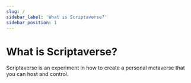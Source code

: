 ```yaml
---
slug: /
sidebar_label: 'What is Scriptaverse?'
sidebar_position: 1
---
```


# What is Scriptaverse?

Scriptaverse is an experiment in how to create a personal metaverse that you can host and control.

